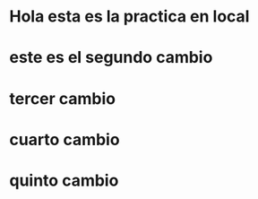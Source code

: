 # Hola esta es la practica en local
# este es el segundo cambio
# tercer cambio
# cuarto cambio
# quinto cambio
